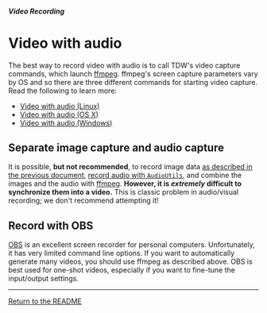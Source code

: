 ##### Video Recording

# Video with audio

The best way to record video with audio is to call TDW's video capture commands, which launch [ffmpeg](https://www.ffmpeg.org/). ffmpeg's screen capture parameters vary by OS and so there are three different commands for starting video capture. Read the following to learn more:

- [Video with audio (Linux)](screen_record_linux.md)
- [Video with audio (OS X)](screen_record_osx.md)
- [Video with audio (Windows)](screen_record_windows.md)

## Separate image capture and audio capture

It is possible, **but not recommended**, to record image data [as described in the previous document](images.md), [record audio with `AudioUtils`](../audio/overview.md), and combine the images and the audio with [ffmpeg](https://www.ffmpeg.org/). **However, it is *extremely* difficult to synchronize them into a video.** This is classic problem in audio/visual recording; we don't recommend attempting it!

## Record with OBS

[OBS](https://obsproject.com) is an excellent screen recorder for personal computers. Unfortunately, it has very limited command line options. If you want to automatically generate many videos, you should use ffmpeg as described above. OBS is best used for one-shot videos, especially if you want to fine-tune the input/output settings.

***

[Return to the README](../../../README.md)
